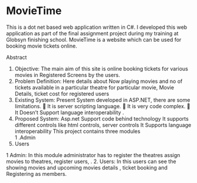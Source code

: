 # MovieTime
This is a dot net based web application written in C#. I developed this web application as part of the final assignment project during my training at Globsyn finishing school. MovieTime is a website which can be used for booking movie tickets online.

Abstract

1.	Objective:
The main aim of this site  is online booking tickets for various movies in Registered Screens by the users.
2.	Problem Definition:
Here details about Now playing movies and no of tickets available in a particular theatre for particular movie, Movie Details, ticket cost for registered users 
3.	Existing System:
Present System developed in ASP.NET, there are some limitations.
	It is server scripting language.
	It is very code  complex.
	It Doesn’t Support language interoperability
.
4.	Proposed System:
 Asp.net Support code behind technology
It supports different controls like html controls, server controls
It Supports language interoperability
This project contains three modules  
1 .Admin
2. Users 


1 Admin:      In this module administrator has to register the theatres assign movies to theatres, register users, 
 .
2. Users: In this users can see the showing movies and upcoming movies details , ticket booking and Registering as members.   
